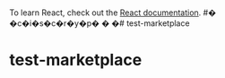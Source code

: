 
To learn React, check out the [React documentation](https://reactjs.org/).
#� �c�i�s�c�r�y�p�
�
�# test-marketplace
# test-marketplace
